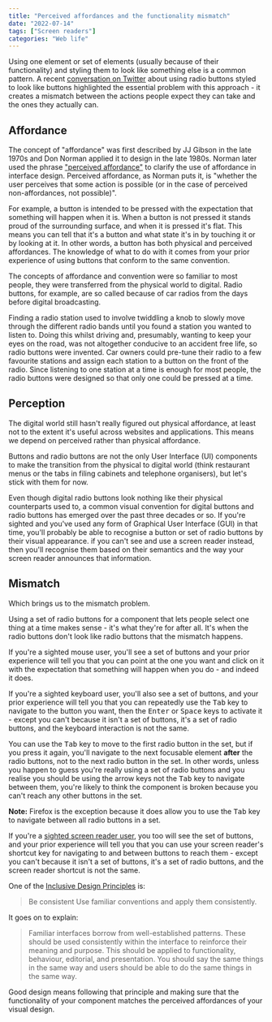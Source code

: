 ```yaml
---
title: "Perceived affordances and the functionality mismatch"
date: "2022-07-14"
tags: ["Screen readers"]
categories: "Web life"
---
```


Using one element or set of elements (usually because of their functionality) and styling them to look like something else is a common pattern. A recent [conversation on Twitter](https://twitter.com/LeaVerou/status/1545712667515654144) about using radio buttons styled to look like buttons highlighted the essential problem with this approach - it creates a mismatch between the actions people expect they can take and the ones they actually can.

## Affordance

The concept of "affordance" was first described by JJ Gibson in the late 1970s and Don Norman applied it to design in the late 1980s. Norman later used the phrase ["perceived affordance"](https://jnd.org/affordances_and_design/) to clarify the use of affordance in interface design. Perceived affordance, as Norman puts it, is "whether the user perceives that some action is possible (or in the case of perceived non-affordances, not possible)".

For example, a button is intended to be pressed with the expectation that something will happen when it is. When a button is not pressed it stands proud of the surrounding surface, and when it is pressed it's flat. This means you can tell that it's a button and what state it's in by touching it or by looking at it. In other words, a button has both physical and perceived affordances. The knowledge of what to do with it comes from your prior experience of using buttons that conform to the same convention.

The concepts of affordance and convention were so familiar to most people, they were transferred from the physical world to digital. Radio buttons, for example, are so called because of car radios from the days before digital broadcasting.

Finding a radio station used to involve twiddling a knob to slowly move through the different radio bands until you found a station you wanted to listen to. Doing this whilst driving and, presumably, wanting to keep your eyes on the road, was not altogether conducive to an accident free life, so radio buttons were invented.
Car owners could pre-tune their radio to a few favourite stations and assign each station to a button on the front of the radio. Since listening to one station at a time is enough for most people, the radio buttons were designed so that only one could be pressed at a time. 

## Perception

The digital world still hasn't really figured out physical affordance, at least not to the extent it's useful across websites and applications. This means we depend on perceived rather than physical affordance.

Buttons and radio buttons are not the only User Interface (UI) components to make the transition from the physical to digital world (think restaurant menus or the tabs in filing cabinets and telephone organisers), but let's stick with them for now. 

Even though digital radio buttons look nothing like their physical counterparts used to, a common visual convention for digital buttons and radio buttons has emerged over the past three decades or so. If you're sighted and you've used any form of Graphical User Interface (GUI) in that time, you'll probably be able to recognise a button or set of radio buttons by their visual appearance. if you can't see and use a screen reader instead, then you'll recognise them based on their semantics and the way your screen reader announces that information.

## Mismatch

Which brings us to the mismatch problem.

Using a set of radio buttons for a component that lets people select one thing at a time makes sense - it's what they're for after all. It's when the radio buttons don't look like radio buttons that the mismatch happens.

If you're a sighted mouse user, you'll see a set of buttons and your prior experience will tell you that you can point at the one you want and click on it with the expectation that something will happen when you do - and indeed it does.

If you're a sighted keyboard user, you'll also see a set of buttons, and your prior experience will tell you that you can repeatedly use the <kbd>Tab</kbd> key to navigate to the button you want, then the <kbd>Enter</kbd> or <kbd>Space</kbd> keys to activate it - except you can't because it isn't a set of buttons, it's a set of radio buttons, and the keyboard interaction is not the same.

You can use the <kbd>Tab</kbd> key to move to the first radio button in the set, but if you press it again, you'll navigate to the next focusable element **after** the radio buttons, not to the next radio button in the set. In other words, unless you happen to guess you're really using a set of radio buttons and you realise you should be using the arrow keys not the <kbd>Tab</kbd> key to navigate between them, you're likely to think the component is broken because you can't reach any other buttons in the set.

**Note:** Firefox is the exception because it does allow you to use the <kbd>Tab</kbd> key to navigate between all radio buttons in a set.

If you're a [sighted screen reader user](https://webaim.org/projects/screenreadersurvey9/#disabilitytypes), you too will see the set of buttons, and your prior experience will tell you that you can use your screen reader's shortcut key for navigating to and between buttons to reach them - except you can't because it isn't a set of buttons, it's a set of radio buttons, and the screen reader shortcut is not the same.

One of the [Inclusive Design Principles](https://inclusivedesignprinciples.org) is:

>Be consistent
>Use familiar conventions and apply them consistently.

It goes on to explain:

>Familiar interfaces borrow from well-established patterns. These should be used consistently within the interface to reinforce their meaning and purpose.
>This should be applied to functionality, behaviour, editorial, and presentation. You should say the same things in the same way and users should be able to do the same things in the same way.

Good design means following that principle and making sure that the functionality of your component matches the perceived affordances of your visual design.
